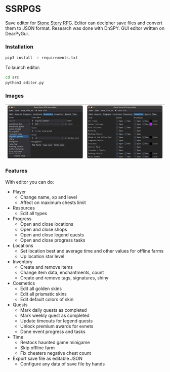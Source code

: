 # SSRPGS
Save editor for [Stone Story RPG](https://stonestoryrpg.com). Editor can decipher save files and convert them to JSON format. Research was done with DnSPY. GUI editor written on DearPyGui.

### Installation
```bash
pip3 install -r requirements.txt
```

To launch editor:

```bash
cd src
python3 editor.py
```

### Images
| ![Inventory tab](screenshots/inventory_tab.png) | ![Cosmetics tab](screenshots/cosmetics_tab.png) |
|-|-|

### Features
With editor you can do:
- Player
    - Change name, xp and level
    - Affect on maximum chests limit 
- Resources
    - Edit all types
- Progress
    - Open and close locations
    - Open and close shops
    - Open and close legend quests
    - Open and close progress tasks
- Locations
    - Set location best and average time and other values for offline farms
    - Up location star level
- Inventory
    - Create and remove items
    - Change item data, enchantments, count
    - Create and remove tags, signatures, shiny
    <!-- - Mark all items as interacted -->
- Cosmetics
    - Edit all golden skins
    - Edit all prismatic skins
    - Edit default colors of skin
- Quests
    - Mark daily quests as completed
    - Mark weekly quest as completed
    - Update timeouts for legend quests
    - Unlock premium awards for evnets
    - Done event progress and tasks
- Time
    - Restock haunted game minigame
    - Skip offline farm
    - Fix cheaters negative chest count
- Export save file as editable JSON
    - Configure any data of save file by hands
